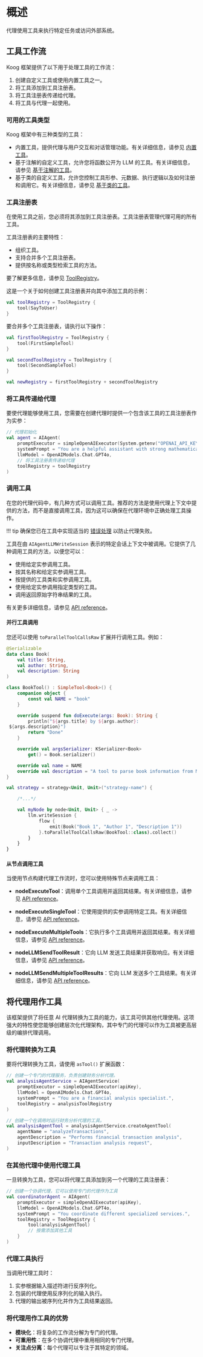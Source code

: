 # 概述

代理使用工具来执行特定任务或访问外部系统。

## 工具工作流

Koog 框架提供了以下用于处理工具的工作流：

1. 创建自定义工具或使用内置工具之一。
2. 将工具添加到工具注册表。
3. 将工具注册表传递给代理。
4. 将工具与代理一起使用。

### 可用的工具类型

Koog 框架中有三种类型的工具：

- 内置工具，提供代理与用户交互和对话管理功能。有关详细信息，请参见 [内置工具](built-in-tools.md)。
- 基于注解的自定义工具，允许您将函数公开为 LLM 的工具。有关详细信息，请参见 [基于注解的工具](annotation-based-tools.md)。
- 基于类的自定义工具，允许您控制工具形参、元数据、执行逻辑以及如何注册和调用它。有关详细信息，请参见 [基于类的工具](class-based-tools.md)。

### 工具注册表

在使用工具之前，您必须将其添加到工具注册表。工具注册表管理代理可用的所有工具。

工具注册表的主要特性：

- 组织工具。
- 支持合并多个工具注册表。
- 提供按名称或类型检索工具的方法。

要了解更多信息，请参见 [ToolRegistry](https://api.koog.ai/agents/agents-tools/ai.koog.agents.core.tools/-tool-registry/index.html)。

这是一个关于如何创建工具注册表并向其中添加工具的示例：

<!--- INCLUDE
import ai.koog.agents.core.tools.ToolRegistry
import ai.koog.agents.ext.tool.SayToUser
-->
```kotlin
val toolRegistry = ToolRegistry {
    tool(SayToUser)
}
```
<!--- KNIT example-tools-overview-01.kt -->

要合并多个工具注册表，请执行以下操作：

<!--- INCLUDE
import ai.koog.agents.core.tools.ToolRegistry
import ai.koog.agents.ext.tool.AskUser
import ai.koog.agents.ext.tool.SayToUser

typealias FirstSampleTool = AskUser
typealias SecondSampleTool = SayToUser
-->
```kotlin
val firstToolRegistry = ToolRegistry {
    tool(FirstSampleTool)
}

val secondToolRegistry = ToolRegistry {
    tool(SecondSampleTool)
}

val newRegistry = firstToolRegistry + secondToolRegistry
```
<!--- KNIT example-tools-overview-02.kt -->

### 将工具传递给代理

要使代理能够使用工具，您需要在创建代理时提供一个包含该工具的工具注册表作为实参：

<!--- INCLUDE
import ai.koog.agents.core.agent.AIAgent
import ai.koog.agents.example.exampleToolsOverview01.toolRegistry
import ai.koog.prompt.executor.clients.openai.OpenAIModels
import ai.koog.prompt.executor.llms.all.simpleOpenAIExecutor
-->
```kotlin
// 代理初始化
val agent = AIAgent(
    promptExecutor = simpleOpenAIExecutor(System.getenv("OPENAI_API_KEY")),
    systemPrompt = "You are a helpful assistant with strong mathematical skills.",
    llmModel = OpenAIModels.Chat.GPT4o,
    // 将工具注册表传递给代理
    toolRegistry = toolRegistry
)
```
<!--- KNIT example-tools-overview-03.kt -->

### 调用工具

在您的代理代码中，有几种方式可以调用工具。推荐的方法是使用代理上下文中提供的方法，而不是直接调用工具，因为这可以确保在代理环境中正确处理工具操作。

!!! tip
    确保您已在工具中实现适当的 [错误处理](agent-event-handlers.md) 以防止代理失败。

工具在由 `AIAgentLLMWriteSession` 表示的特定会话上下文中被调用。它提供了几种调用工具的方法，以便您可以：

- 使用给定实参调用工具。
- 按其名称和给定实参调用工具。
- 按提供的工具类和实参调用工具。
- 使用给定实参调用指定类型的工具。
- 调用返回原始字符串结果的工具。

有关更多详细信息，请参见 [API reference](https://api.koog.ai/agents/agents-core/ai.koog.agents.core.agent.session/-a-i-agent-l-l-m-write-session/index.html)。

#### 并行工具调用

您还可以使用 `toParallelToolCallsRaw` 扩展并行调用工具。例如：

<!--- INCLUDE
import ai.koog.agents.core.dsl.builder.strategy
import ai.koog.agents.core.tools.SimpleTool
import kotlinx.coroutines.flow.collect
import kotlinx.coroutines.flow.flow
import kotlinx.serialization.KSerializer
import kotlinx.serialization.Serializable
-->
```kotlin
@Serializable
data class Book(
    val title: String,
    val author: String,
    val description: String
)

class BookTool() : SimpleTool<Book>() {
    companion object {
        const val NAME = "book"
    }

    override suspend fun doExecute(args: Book): String {
        println("${args.title} by ${args.author}:
 ${args.description}")
        return "Done"
    }

    override val argsSerializer: KSerializer<Book>
        get() = Book.serializer()

    override val name = NAME
    override val description = "A tool to parse book information from Markdown"
}

val strategy = strategy<Unit, Unit>("strategy-name") {

    /*...*/

    val myNode by node<Unit, Unit> { _ ->
        llm.writeSession {
            flow {
                emit(Book("Book 1", "Author 1", "Description 1"))
            }.toParallelToolCallsRaw(BookTool::class).collect()
        }
    }
}

```
<!--- KNIT example-tools-overview-04.kt -->

#### 从节点调用工具

当使用节点构建代理工作流时，您可以使用特殊节点来调用工具：

*   **nodeExecuteTool**：调用单个工具调用并返回其结果。有关详细信息，请参见 [API reference](https://api.koog.ai/agents/agents-core/ai.koog.agents.core.dsl.extension/node-execute-tool.html)。

*   **nodeExecuteSingleTool**：它使用提供的实参调用特定工具。有关详细信息，请参见 [API reference](https://api.koog.ai/agents/agents-core/ai.koog.agents.core.dsl.extension/node-execute-single-tool.html)。

*   **nodeExecuteMultipleTools**：它执行多个工具调用并返回其结果。有关详细信息，请参见 [API reference](https://api.koog.ai/agents/agents-core/ai.koog.agents.core.dsl.extension/node-execute-multiple-tools.html)。

*   **nodeLLMSendToolResult**：它向 LLM 发送工具结果并获取响应。有关详细信息，请参见 [API reference](https://api.koog.ai/agents/agents-core/ai.koog.agents.core.dsl.extension/node-l-l-m-send-tool-result.html)。

*   **nodeLLMSendMultipleToolResults**：它向 LLM 发送多个工具结果。有关详细信息，请参见 [API reference](https://api.koog.ai/agents/agents-core/ai.koog.agents.core.dsl.extension/node-l-l-m-send-multiple-tool-results.html)。

## 将代理用作工具

该框架提供了将任意 AI 代理转换为工具的能力，该工具可供其他代理使用。这项强大的特性使您能够创建层次化代理架构，其中专门的代理可以作为工具被更高层级的编排代理调用。

### 将代理转换为工具

要将代理转换为工具，请使用 `asTool()` 扩展函数：

<!--- INCLUDE
import ai.koog.agents.core.agent.AIAgent
import ai.koog.agents.core.agent.AIAgentService
import ai.koog.agents.core.agent.createAgentTool
import ai.koog.agents.core.tools.ToolParameterDescriptor
import ai.koog.agents.core.tools.ToolParameterType
import ai.koog.agents.core.tools.ToolRegistry
import ai.koog.prompt.executor.clients.openai.OpenAIModels
import ai.koog.prompt.executor.llms.all.simpleOpenAIExecutor

const val apiKey = ""
val analysisToolRegistry = ToolRegistry {}

-->
```kotlin
// 创建一个专门的代理服务，负责创建财务分析代理。
val analysisAgentService = AIAgentService(
    promptExecutor = simpleOpenAIExecutor(apiKey),
    llmModel = OpenAIModels.Chat.GPT4o,
    systemPrompt = "You are a financial analysis specialist.",
    toolRegistry = analysisToolRegistry
)

// 创建一个在调用时运行财务分析代理的工具。
val analysisAgentTool = analysisAgentService.createAgentTool(
    agentName = "analyzeTransactions",
    agentDescription = "Performs financial transaction analysis",
    inputDescription = "Transaction analysis request",
)
```
<!--- KNIT example-tools-overview-05.kt -->

### 在其他代理中使用代理工具

一旦转换为工具，您可以将代理工具添加到另一个代理的工具注册表：

<!--- INCLUDE
import ai.koog.agents.core.agent.AIAgent
import ai.koog.agents.core.tools.ToolRegistry
import ai.koog.agents.example.exampleToolsOverview05.analysisAgentTool
import ai.koog.prompt.executor.clients.openai.OpenAIModels
import ai.koog.prompt.executor.llms.all.simpleOpenAIExecutor

const val apiKey = ""

-->
```kotlin
// 创建一个协调代理，它可以使用专门的代理作为工具
val coordinatorAgent = AIAgent(
    promptExecutor = simpleOpenAIExecutor(apiKey),
    llmModel = OpenAIModels.Chat.GPT4o,
    systemPrompt = "You coordinate different specialized services.",
    toolRegistry = ToolRegistry {
        tool(analysisAgentTool)
        // 按需添加其他工具
    }
)
```
<!--- KNIT example-tools-overview-06.kt -->

### 代理工具执行

当调用代理工具时：

1. 实参根据输入描述符进行反序列化。
2. 包装的代理使用反序列化的输入执行。
3. 代理的输出被序列化并作为工具结果返回。

### 将代理用作工具的优势

-   **模块化**：将复杂的工作流分解为专门的代理。
-   **可重用性**：在多个协调代理中重用相同的专门代理。
-   **关注点分离**：每个代理可以专注于其特定的领域。